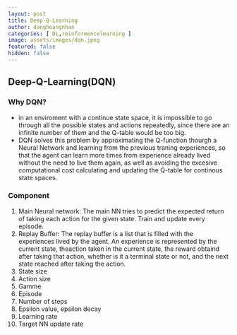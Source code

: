 ```yaml
---
layout: post
title: Deep-Q-Learning
author: danghoangnhan
categories: [ DL,reinformencelearning ]
image: assets/images/dqn.jpeg
featured: false
hidden: false
---
```


## Deep-Q-Learning(DQN)

### Why DQN?

- in an enviroment with a continue state space, it is impossible to go through all the possible states and actions repeatedly, since there are an infinite number of them and the Q-table would be too big.
- DQN solves this problem by approximating the Q-function thourgh a Neural Network and learning from the previous traning experiences, so that the agent can learn more times from experience already lived without the need to live them again, as well as avoiding the excesive computational cost calculating and updating the Q-table for continous state spaces.

### Component

 1. Main Neural network:
    The main NN tries to predict the expected return of taking each action for the given state.
    Train and update every episode.
 2. Replay Buffer:
    The replay buffer is a list that is filled with the experiences lived by the agent.
    An experience is represented by the current state, theaction taken in the current state, the reward obtaind after taking that action, whether is it a terminal state or not, and the next state reached after taking the action.
 3. State size
 4. Action size
 5. Gamme
 6. Episode
 7. Number of steps
 8. Epsilon value, epsilon decay
 9. Learning rate
 10. Target NN update rate
